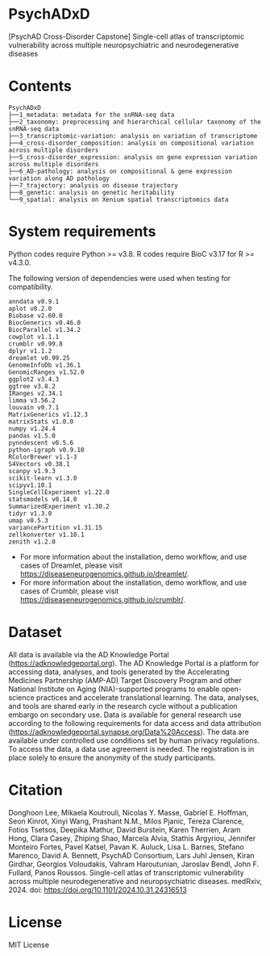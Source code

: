 # PsychADxD
[PsychAD Cross-Disorder Capstone] Single-cell atlas of transcriptomic vulnerability across multiple neuropsychiatric and neurodegenerative diseases

# Contents
```
PsychADxD
├──1_metadata: metadata for the snRNA-seq data
├──2_taxonomy: preprocessing and hierarchical cellular taxonomy of the snRNA-seq data
├──3_transcriptomic-variation: analysis on variation of transcriptome
├──4_cross-disorder_composition: analysis on compositional variation across multiple disorders
├──5_cross-disorder_expression: analysis on gene expression variation across multiple disorders
├──6_AD-pathology: analysis on compositional & gene expression variation along AD pathology
├──7_trajectory: analysis on disease trajectory
├──8_genetic: analysis on genetic heritability
└──9_spatial: analysis on Xenium spatial transcriptomics data
```

# System requirements
Python codes require Python >= v3.8. R codes require BioC v3.17 for R >= v4.3.0.

The following version of dependencies were used when testing for compatibility.
```
anndata v0.9.1
aplot v0.2.0
Biobase v2.60.0
BiocGenerics v0.46.0
BiocParallel v1.34.2
cowplot v1.1.1
crumblr v0.99.8
dplyr v1.1.2
dreamlet v0.99.25
GenomeInfoDb v1.36.1
GenomicRanges v1.52.0
ggplot2 v3.4.3
ggtree v3.8.2
IRanges v2.34.1
limma v3.56.2
louvain v0.7.1
MatrixGenerics v1.12.3
matrixStats v1.0.0
numpy v1.24.4
pandas v1.5.0
pynndescent v0.5.6
python-igraph v0.9.10
RColorBrewer v1.1-3
S4Vectors v0.38.1
scanpy v1.9.3
scikit-learn v1.3.0
scipyv1.10.1
SingleCellExperiment v1.22.0
statsmodels v0.14.0
SummarizedExperiment v1.30.2
tidyr v1.3.0
umap v0.5.3
variancePartition v1.31.15
zellkonverter v1.10.1
zenith v1.2.0
```
- For more information about the installation, demo workflow, and use cases of Dreamlet, please visit https://diseaseneurogenomics.github.io/dreamlet/.
- For more information about the installation, demo workflow, and use cases of Crumblr, please visit https://diseaseneurogenomics.github.io/crumblr/.

# Dataset
All data is available via the AD Knowledge Portal (https://adknowledgeportal.org). The AD Knowledge Portal is a platform for accessing data, analyses, and tools generated by the Accelerating Medicines Partnership (AMP-AD) Target Discovery Program and other National Institute on Aging (NIA)-supported programs to enable open-science practices and accelerate translational learning. The data, analyses, and tools are shared early in the research cycle without a publication embargo on secondary use. Data is available for general research use according to the following requirements for data access and data attribution (https://adknowledgeportal.synapse.org/Data%20Access). The data are available under controlled use conditions set by human privacy regulations. To access the data, a data use agreement is needed. The registration is in place solely to ensure the anonymity of the study participants.

# Citation
Donghoon Lee, Mikaela Koutrouli, Nicolas Y. Masse, Gabriel E. Hoffman, Seon Kinrot, Xinyi Wang, Prashant N.M., Milos Pjanic, Tereza Clarence, Fotios Tsetsos, Deepika Mathur, David Burstein, Karen Therrien, Aram Hong, Clara Casey, Zhiping Shao, Marcela Alvia, Stathis Argyriou, Jennifer Monteiro Fortes, Pavel Katsel, Pavan K. Auluck, Lisa L. Barnes, Stefano Marenco, David A. Bennett, PsychAD Consortium, Lars Juhl Jensen, Kiran Girdhar, Georgios Voloudakis, Vahram Haroutunian, Jaroslav Bendl, John F. Fullard, Panos Roussos. Single-cell atlas of transcriptomic vulnerability across multiple neurodegenerative and neuropsychiatric diseases. medRxiv, 2024. doi: https://doi.org/10.1101/2024.10.31.24316513

# License
MIT License
